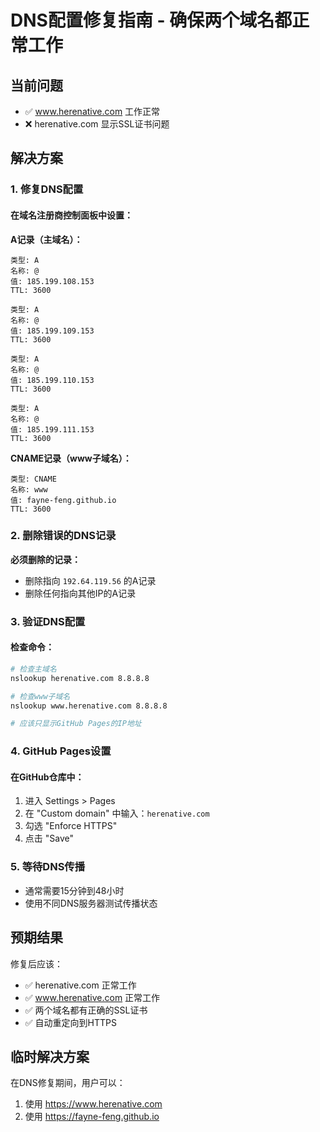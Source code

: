 # DNS配置修复指南 - 确保两个域名都正常工作

## 当前问题
- ✅ www.herenative.com 工作正常
- ❌ herenative.com 显示SSL证书问题

## 解决方案

### 1. 修复DNS配置

#### 在域名注册商控制面板中设置：

**A记录（主域名）：**
```
类型: A
名称: @
值: 185.199.108.153
TTL: 3600

类型: A
名称: @
值: 185.199.109.153
TTL: 3600

类型: A
名称: @
值: 185.199.110.153
TTL: 3600

类型: A
名称: @
值: 185.199.111.153
TTL: 3600
```

**CNAME记录（www子域名）：**
```
类型: CNAME
名称: www
值: fayne-feng.github.io
TTL: 3600
```

### 2. 删除错误的DNS记录

**必须删除的记录：**
- 删除指向 `192.64.119.56` 的A记录
- 删除任何指向其他IP的A记录

### 3. 验证DNS配置

#### 检查命令：
```bash
# 检查主域名
nslookup herenative.com 8.8.8.8

# 检查www子域名
nslookup www.herenative.com 8.8.8.8

# 应该只显示GitHub Pages的IP地址
```

### 4. GitHub Pages设置

#### 在GitHub仓库中：
1. 进入 Settings > Pages
2. 在 "Custom domain" 中输入：`herenative.com`
3. 勾选 "Enforce HTTPS"
4. 点击 "Save"

### 5. 等待DNS传播

- 通常需要15分钟到48小时
- 使用不同DNS服务器测试传播状态

## 预期结果

修复后应该：
- ✅ herenative.com 正常工作
- ✅ www.herenative.com 正常工作
- ✅ 两个域名都有正确的SSL证书
- ✅ 自动重定向到HTTPS

## 临时解决方案

在DNS修复期间，用户可以：
1. 使用 https://www.herenative.com
2. 使用 https://fayne-feng.github.io 
